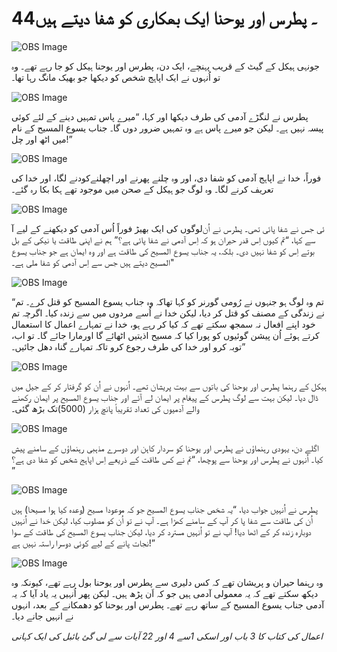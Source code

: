 # 44۔ پطرس اور یوحنا ایک بھکاری کو شفا دیتے ہیں

![OBS Image](https://cdn.door43.org/obs/jpg/360px/obs-en-44-01.jpg)

ایک دن، پطرس اور یوحنا ہیکل کو جا رہے تھے۔ وہ‎ ‎جونہی ہیکل کے گیٹ کے قریب پہنچے، تو اُنہوں نے ایک اپاہج شخص کو دیکھا جو بھیک مانگ رہا تھا۔

![OBS Image](https://cdn.door43.org/obs/jpg/360px/obs-en-44-02.jpg)

پطرس نے لنگڑے آدمی کی طرف دیکھا اور کہا، “میرے پاس تمہیں دینے کے لئے کوئی پیسہ نہیں ہے۔ لیکن جو میرے پاس ہے وہ تمہیں ضرور دوں گا۔ جناب یسوع المسیح کے نام میں اٹھ اور چل!”

![OBS Image](https://cdn.door43.org/obs/jpg/360px/obs-en-44-03.jpg)

فوراً، خدا نے اپاہج آدمی کو شفا دی، اور وہ چلنے پھرنے اور اچھلنےکودنے لگا، اور خدا کی تعریف کرنے لگا۔ وہ لوگ جو ہیکل کے صحن میں موجود تھے ہکا بکا رہ گئے۔

![OBS Image](https://cdn.door43.org/obs/jpg/360px/obs-en-44-04.jpg)

لوگوں کی ایک بھیڑ فوراً اُس آدمی کو دیکھنے کے لیے آ‎ئی جس نے شفا پائی تھی۔ پطرس نے اُن سے کہا، “تم کیوں اِس قدر حیران ہو کہ اِس آدمی نے شفا پائی ہے؟” ہم نے اپنی طاقت یا نیکی کے بل بوتے اِس کو شفا نہیں دی۔ بلکہ، یہ جناب یسوع المسیح کی طاقت ہے اور وہ ایمان ہے جو جناب یسوع المسیح دیتے ہیں جس سے اِس آدمی کو شفا ملی ہے۔"

![OBS Image](https://cdn.door43.org/obs/jpg/360px/obs-en-44-05.jpg)

“تم وہ لوگ ہو جنہوں نے رُومی گورنر کو کہا تھاکہ وہ جناب یسوع المسیح کو قتل کرے۔ تم نے زندگی کے مصنف کو قتل کر دیا، لیکن خدا نے اُسے مردوں میں سے زندہ کیا۔ اگرچہ تم خود اپنے افعال نہ سمجھ سکتے تھے کہ کیا کر رہے ہو، خدا نے تمہارے اعمال کا استعمال کرتے ہوئے اُن پیشن گوئیوں کو پورا کیا کہ مسیح اذیتیں اٹھائے گا اورمارا جائے گا۔ تو اب، توبہ کرو اور خدا کی طرف رجوع کرو تاکہ تمہارے گناہ دھل جائيں۔”

![OBS Image](https://cdn.door43.org/obs/jpg/360px/obs-en-44-06.jpg)

ہیکل کے رہنما پطرس اور یوحنا کی باتوں سے بہت پریشان تھے۔ اُنہوں نے اُن کو گرفتار کر کے جیل میں ڈال دیا۔ لیکن بہت سے لوگ پطرس کے پیغام پر ایمان لے آئے اور جناب یسوع المسیح پر ایمان رکھنے والے آدمیوں کی تعداد تقریباً پانچ ہزار (5000)تک بڑھ گئی۔

![OBS Image](https://cdn.door43.org/obs/jpg/360px/obs-en-44-07.jpg)

اگلے دن، یہودی رہنماؤں نے پطرس اور یوحنا کو سردار کاہن اور دوسرے مذہبی رہنماؤں کے سامنے پیش کیا۔ اُنہوں نے پطرس اور یوحنا سے پوچھا، “تم نے کس طاقت کے ذریعے اِس اپاہج شخص کو شفا دی ہے؟ ‎”

![OBS Image](https://cdn.door43.org/obs/jpg/360px/obs-en-44-08.jpg)

پطرس نے اُنہیں جواب دیا، “یہ شخص جناب یسوع المسیح جو کہ موعودا مسیح (وعدہ کیا ہوا مسیحا) ہیں اُن کی طاقت سے شفا پا کر آپ کے سامنے کھڑا ہے۔ آپ نے تو اُن کو مصلوب کیا، لیکن خدا نے اُنہیں دوبارہ زندہ کر کے اٹھا دیا! آپ نے تو اُنہیں مسترد کر دیا، لیکن جناب یسوع المسیح کی طاقت کے سوا نجات پانے کے لیے کوئی دوسرا راستہ نہیں ہے!”

![OBS Image](https://cdn.door43.org/obs/jpg/360px/obs-en-44-09.jpg)

وہ رہنما حیران و پریشان تھے کہ کس دلیری سے پطرس اور یوحنا بول رہے تھے، کیونکہ وہ دیکھ سکتے تھے کہ یہ معمولی آدمی ہیں جو کہ اَن پڑھ ہیں۔ لیکن پھر اُنہیں یہ یاد آیا کہ یہ آدمی جناب یسوع المسیح کے ساتھ رہے تھے۔ پطرس اور یوحنا کو دھمکانے کے بعد، انہوں نے انہیں جانے دیا۔

_اعمال کی کتاب کا 3 باب اور اسکی 1سے 4 اور 22 آیات سے لی گئ بائبل کی ایک کہانی_